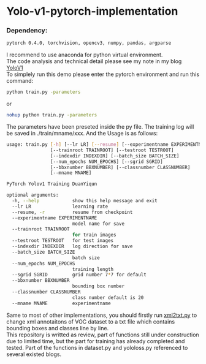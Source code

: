 # Yolo-v1-pytorch-implementation
### Dependency:
```sh
pytorch 0.4.0, torchvision, opencv3, numpy, pandas, argparse
```
I recommend to use anaconda for python virtual environment.    
The code analysis and technical detail please see my note in my blog [YoloV1](https://duanyiqun.github.io/2018/11/12/yolo-literal-review-and-implementation/)   
To simplely run this demo please enter the pytorch environment and run this command:
```sh
python train.py -parameters
```
or 
```sh
nohup python train.py -parameters
```
The parameters have been preseted inside the py file. The training log will be saved in ./train/mname/xxx. And the Usage is as follows:

```sh
usage: train.py [-h] [--lr LR] [--resume] [--experimentname EXPERIMENTNAME]
                [--trainroot TRAINROOT] [--testroot TESTROOT]
                [--indexdir INDEXDIR] [--batch_size BATCH_SIZE]
                [--num_epochs NUM_EPOCHS] [--sgrid SGRID]
                [--bbxnumber BBXNUMBER] [--classnumber CLASSNUMBER]
                [--mname MNAME]

PyTorch Yolov1 Training DuanYiqun

optional arguments:
  -h, --help            show this help message and exit
  --lr LR               learning rate
  --resume, -r          resume from checkpoint
  --experimentname EXPERIMENTNAME
                        model name for save
  --trainroot TRAINROOT
                        for train images
  --testroot TESTROOT   for test images
  --indexdir INDEXDIR   log direction for save
  --batch_size BATCH_SIZE
                        batch size
  --num_epochs NUM_EPOCHS
                        training length
  --sgrid SGRID         grid number 7*7 for default
  --bbxnumber BBXNUMBER
                        bounding box number
  --classnumber CLASSNUMBER
                        class number default is 20
  --mname MNAME         experimentname
```
Same to most of other implementations, you should firstly run [xml2txt.py](https://github.com/DuanYiqun/pytorch_implementation_of_Yolov1/blob/master/xml_2_txt.py) to change xml annotaitons of VOC dataset to a txt file which contains bounding boxes and classes line by line.    
This repository is writted as review, part of functions still under construction due to limited time, but the part for training has already completed and tested. 
Part of the functions in dataset.py and yololoss.py referenced to several existed blogs. 
